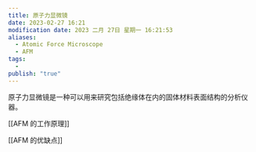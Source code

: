 ```yaml
---
title: 原子力显微镜
date: 2023-02-27 16:21
modification date: 2023 二月 27日 星期一 16:21:53
aliases:
  - Atomic Force Microscope
  - AFM
tags:
  - 
publish: "true"
---
```


原子力显微镜是一种可以用来研究包括绝缘体在内的固体材料表面结构的分析仪器。

[[AFM 的工作原理]]

[[AFM 的优缺点]]

